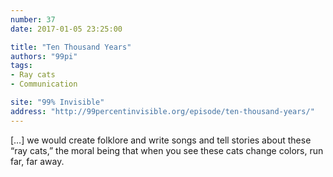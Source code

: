 ```yaml
---
number: 37
date: 2017-01-05 23:25:00

title: "Ten Thousand Years"
authors: "99pi"
tags:
- Ray cats
- Communication

site: "99% Invisible"
address: "http://99percentinvisible.org/episode/ten-thousand-years/"
---
```


[…] we would create folklore and write songs and tell stories about these “ray cats,” the moral being that when you see these cats change colors, run far, far away.
